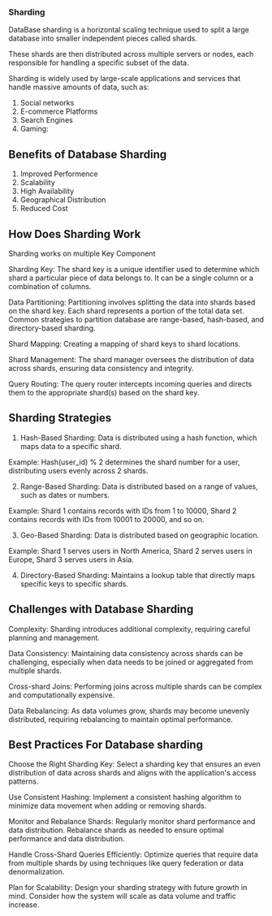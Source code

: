 ### Sharding

DataBase sharding is a horizontal scaling technique used to split a large database into smaller independent pieces called shards.

These shards are then distributed across multiple servers or nodes, each responsible for handling a specific subset of the data.

Sharding is widely used by large-scale applications and services that handle massive amounts of data, such as:

1.  Social networks
2.  E-commerce Platforms
3.  Search Engines
4.  Gaming:


## Benefits of Database Sharding

1.  Improved Performence
2.  Scalability
3.  High Availability
4.  Geographical Distribution
5.  Reduced Cost

## How Does Sharding Work

Sharding works on multiple Key Component

Sharding Key: The shard key is a unique identifier used to determine which shard a particular piece of data belongs to. It can be a single column or a combination of columns.

Data Partitioning: Partitioning involves splitting the data into shards based on the shard key. Each shard represents a portion of the total data set. Common strategies to partition database are range-based, hash-based, and directory-based sharding.

Shard Mapping: Creating a mapping of shard keys to shard locations.

Shard Management: The shard manager oversees the distribution of data across shards, ensuring data consistency and integrity.

Query Routing: The query router intercepts incoming queries and directs them to the appropriate shard(s) based on the shard key.


## Sharding Strategies

1.  Hash-Based Sharding: Data is distributed using a hash function, which maps data to a specific shard.

Example: Hash(user_id) % 2 determines the shard number for a user, distributing users evenly across 2 shards.

2.  Range-Based Sharding: Data is distributed based on a range of values, such as dates or numbers.

Example: Shard 1 contains records with IDs from 1 to 10000, Shard 2 contains records with IDs from 10001 to 20000, and so on.

3.  Geo-Based Sharding: Data is distributed based on geographic location.

Example: Shard 1 serves users in North America, Shard 2 serves users in Europe, Shard 3 serves users in Asia.

4.  Directory-Based Sharding: Maintains a lookup table that directly maps specific keys to specific shards.


## Challenges with Database Sharding

Complexity: Sharding introduces additional complexity, requiring careful planning and management.

Data Consistency: Maintaining data consistency across shards can be challenging, especially when data needs to be joined or aggregated from multiple shards.

Cross-shard Joins: Performing joins across multiple shards can be complex and computationally expensive.

Data Rebalancing: As data volumes grow, shards may become unevenly distributed, requiring rebalancing to maintain optimal performance.

## Best Practices For Database sharding


Choose the Right Sharding Key: Select a sharding key that ensures an even distribution of data across shards and aligns with the application's access patterns.

Use Consistent Hashing: Implement a consistent hashing algorithm to minimize data movement when adding or removing shards.

Monitor and Rebalance Shards: Regularly monitor shard performance and data distribution. Rebalance shards as needed to ensure optimal performance and data distribution.

Handle Cross-Shard Queries Efficiently: Optimize queries that require data from multiple shards by using techniques like query federation or data denormalization.

Plan for Scalability: Design your sharding strategy with future growth in mind. Consider how the system will scale as data volume and traffic increase.
